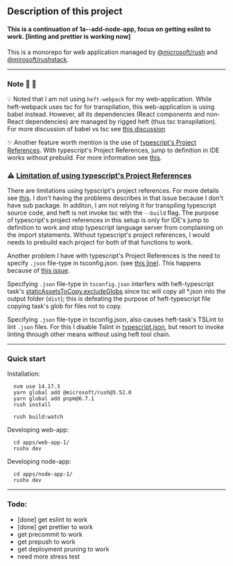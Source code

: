 ## Description of this project

#### **This is a continuation of 1a--add-node-app, focus on getting eslint to work. [linting and prettier is working now]**

This is a monorepo for web application managed by [@microsoft/rush](https://rushjs.io/) and [@mirosoft/rushstack](https://rushstack.io/).

---

### Note 📝 📝 

💡 Noted that I am not using `heft-webpack` for my web-application. While heft-webpack uses tsc for for transpilation, this web-application is using babel instead. However, all its dependencies (React components and  non-React dependencies) are managed by rigged heft (thus tsc transpilation). For more discussion of babel vs tsc see [this discussion](https://rushstack.zulipchat.com/#narrow/stream/262522-heft/topic/.28play.20nice.20with.20babel.29.20how.20to.20run.20heft.20task.20manually.3F)

✨ Another feature worth mention is the use of [typescript's Project References](https://www.typescriptlang.org/docs/handbook/project-references.html#:~:text=Project%20references%20are%20a%20new,in%20new%20and%20better%20ways.). With typescript's Project References, jump to definition in IDE works without prebuild. For more information see [this](https://github.com/microsoft/rushstack/issues/2604).  

### ⚠️ [Limitation of using typescript's Project References](#limitation-of-using-typescripts-proj-ref)

There are limitations using typscript's project references. For more details see [this](https://github.com/microsoft/rushstack/issues/2604#issuecomment-818996848). I don't having the problems describes in that issue because I don't have sub package. In additon, I am not relying it for transpiling typescript source code, and heft is not invoke tsc with the `--build` flag. The purpose of typescript's project references in this setup is only for IDE's jump to definition to work and stop typescript language server from complaining on the import statements. Without typescript's project references, I would needs to prebuild each project for both of that functions to work.

Another problem I have with typescript's Project References is the need to specify `.json` file-type in tsconfig.json. (see [this line](https://github.com/ApolloTang/study--rush--web-app/blob/main/1a--add-node-app/tools/heft-config-default-rig/profiles/react-ui/tsconfig-base.json#L31)). This happens because of [this issue](https://github.com/microsoft/TypeScript/issues/25636). 

Specifying `.json` file-type in `tsconfig.json` interfers with heft-typescript task's [staticAssetsToCopy.excludeGlobs](https://github.com/ApolloTang/study--rush--web-app/blob/main/1a--add-node-app/tools/heft-config-default-rig/profiles/react-ui/config/typescript.json#L65) since tsc will copy all *.json into the output folder (`dist`); this is defeating the purpose of heft-typescript file copying task's glob for files not to copy. 

Specifying `.json` file-type in tsconfig.json, also causes heft-task's TSLint to lint `.json` files. For this I disable Tslint in [typescript.json](https://github.com/ApolloTang/study--rush--web-app/blob/main/0a--w-jest-in-web-app-1/tools/heft-config-default-rig/profiles/react-ui/config/typescript.json#L36), but resort to  invoke linting through other means without using heft tool chain.



---

### Quick start

Installation:

```
  nvm use 14.17.3
  yarn global add @microsoft/rush@5.52.0
  yarn global add pnpm@6.7.1
  rush install
  
  rush build:watch
```

Developing web-app:

```
  cd apps/web-app-1/
  rushx dev
```

Developing node-app:

```
  cd apps/node-app-1/
  rushx dev
```

---

### Todo: 

- [done] get eslint to work
- [done] get prettier to work
- get precommit to work
- get prepush to work
- get deployment pruning to work
- need more stress test


